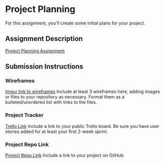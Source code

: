 # Project Planning
For this assignment, you'll create some initial plans for your project.

## Assignment Description
[Project Planning Assignment](https://education.launchcode.org/liftoff/modules/assignments/project-planning)

## Submission Instructions

### Wireframes
[Imgur link to wireframes](https://imgur.com/a/17X2VRu)
Include at least 3 wireframes here, adding images or files to your repository as necessary. Format them as a bulleted/unordered list with links to the files.

### Project Tracker
[Trello Link](https://trello.com/b/8sqmwpCI/ddesmi-launch-codes)
Include a link to your public Trello board. Be sure you have user stories added for at least your first 2-week sprint.

### Project Repo Link
[Project Repo Link](https://github.com/Jan-23-Liftoff-KC/ddesmi-launch-codes)
Include a link to your project on GitHub.
